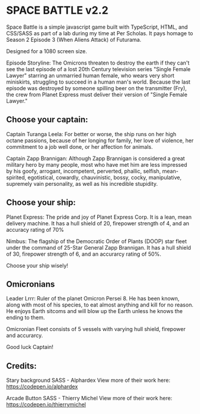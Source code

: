 # SPACE BATTLE v2.2

Space Battle is a simple javascript game built with TypeScript, HTML, and CSS/SASS as part of a lab during my time at Per Scholas. It pays homage to Season 2 Episode 3 (When Aliens Attack) of Futurama.

Designed for a 1080 screen size.

Episode Storyline:
The Omicrons threaten to destroy the earth if they can't see the last episode of a lost 20th Century television series "Single Female Lawyer" starring an unmarried human female, who wears very short miniskirts, struggling to succeed in a human man's world. Because the last episode was destroyed by someone spilling beer on the transmitter (Fry), the crew from Planet Express must deliver their version of "Single Female Lawyer."

## Choose your captain: 

Captain Turanga Leela: For better or worse, the ship runs on her high octane passions, because of her longing for family, her love of violence, her commitment to a job well done, or her affection for animals. 

Captain Zapp Brannigan: Although Zapp Brannigan is considered a great military hero by many people, most who have met him are less impressed by his goofy, arrogant, incompetent, perverted, phallic, selfish, mean-spirited, egotistical, cowardly, chauvinistic, bossy, cocky, manipulative, supremely vain personality, as well as his incredible stupidity.

## Choose your ship:

Planet Express:
The pride and joy of Planet Express Corp. It is a lean, mean delivery machine.  It has a hull shield of 20, firepower strength of 4, and an accuracy rating of 70%

Nimbus:
The flagship of the Democratic Order of Plants (DOOP) star fleet under the command of 25-Star General Zapp Brannigan. It has a hull shield of 30, firepower strength of 6, and an accurarcy rating of 50%.

Choose your ship wisely!

## Omicronians

Leader
Lrrr: Ruler of the planet Omicron Persei 8. He has been known, along with most of his species, to eat almost anything and kill for no reason. He enjoys Earth sitcoms and will blow up the Earth unless he knows the ending to them.

Omicronian Fleet consists of 5 vessels with varying hull shield, firepower and accurarcy.




Good luck Captain!


## Credits:
Stary background SASS - Alphardex
View more of their work here: https://codepen.io/alphardex

Arcade Button SASS - Thierry Michel
View more of their work here: https://codepen.io/thierrymichel

